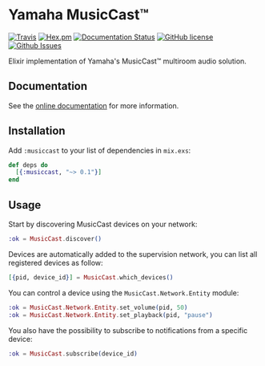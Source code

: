 # Yamaha MusicCast™

[![Travis](https://img.shields.io/travis/almightycouch/musiccast.svg)](https://travis-ci.org/almightycouch/musiccast)
[![Hex.pm](https://img.shields.io/hexpm/v/musiccast.svg)](https://hex.pm/packages/musiccast)
[![Documentation Status](https://img.shields.io/badge/docs-hexdocs-blue.svg)](http://hexdocs.pm/musiccast)
[![GitHub license](https://img.shields.io/badge/license-MIT-blue.svg)](https://raw.githubusercontent.com/almightycouch/musiccast/master/LICENSE)
[![Github Issues](https://img.shields.io/github/issues/almightycouch/musiccast.svg)](http://github.com/almightycouch/musiccast/issues)

Elixir implementation of Yamaha's MusicCast™ multiroom audio solution.

## Documentation

See the [online documentation](https://hexdocs.pm/musiccast/) for more information.

## Installation

Add `:musiccast` to your list of dependencies in `mix.exs`:

```elixir
def deps do
  [{:musiccast, "~> 0.1"}]
end
```

## Usage

Start by discovering MusicCast devices on your network:

```elixir
:ok = MusicCast.discover()
```

Devices are automatically added to the supervision network, you can list all registered devices as follow:

```elixir
[{pid, device_id}] = MusicCast.which_devices()
```

You can control a device using the `MusicCast.Network.Entity` module:

```elixir
:ok = MusicCast.Network.Entity.set_volume(pid, 50)
:ok = MusicCast.Network.Entity.set_playback(pid, "pause")
```

You also have the possibility to subscribe to notifications from a specific device:

```elixir
:ok = MusicCast.subscribe(device_id)
```
